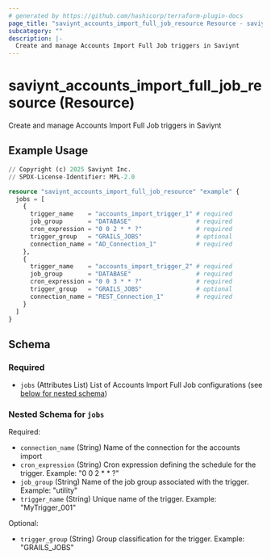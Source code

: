 ```yaml
---
# generated by https://github.com/hashicorp/terraform-plugin-docs
page_title: "saviynt_accounts_import_full_job_resource Resource - saviynt"
subcategory: ""
description: |-
  Create and manage Accounts Import Full Job triggers in Saviynt
---
```


# saviynt_accounts_import_full_job_resource (Resource)

Create and manage Accounts Import Full Job triggers in Saviynt

## Example Usage

```terraform
// Copyright (c) 2025 Saviynt Inc.
// SPDX-License-Identifier: MPL-2.0

resource "saviynt_accounts_import_full_job_resource" "example" {
  jobs = [
    {
      trigger_name    = "accounts_import_trigger_1" # required
      job_group       = "DATABASE"                  # required
      cron_expression = "0 0 2 * * ?"               # required
      trigger_group   = "GRAILS_JOBS"               # optional
      connection_name = "AD_Connection_1"           # required
    },
    {
      trigger_name    = "accounts_import_trigger_2" # required
      job_group       = "DATABASE"                  # required
      cron_expression = "0 0 3 * * ?"               # required
      trigger_group   = "GRAILS_JOBS"               # optional
      connection_name = "REST_Connection_1"         # required
    }
  ]
}
```

<!-- schema generated by tfplugindocs -->
## Schema

### Required

- `jobs` (Attributes List) List of Accounts Import Full Job configurations (see [below for nested schema](#nestedatt--jobs))

<a id="nestedatt--jobs"></a>
### Nested Schema for `jobs`

Required:

- `connection_name` (String) Name of the connection for the accounts import
- `cron_expression` (String) Cron expression defining the schedule for the trigger. Example: "0 0 2 * * ?"
- `job_group` (String) Name of the job group associated with the trigger. Example: "utility"
- `trigger_name` (String) Unique name of the trigger. Example: "MyTrigger_001"

Optional:

- `trigger_group` (String) Group classification for the trigger. Example: "GRAILS_JOBS"
